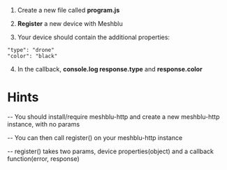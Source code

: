 1) Create a new file called **program.js**

2) **Register** a new device with Meshblu

3) Your device should contain the additional properties:
```
"type": "drone"
"color": "black"
```

4) In the callback, **console.log response.type** and **response.color**

# Hints
-- You should install/require meshblu-http and create a new meshblu-http instance, with no params

-- You can then call register() on your meshblu-http instance

-- register() takes two params, device properties(object) and a callback function(error, response)

